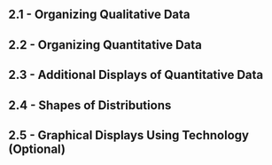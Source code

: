 ## 2.1 - Organizing Qualitative Data	

## 2.2 - Organizing Quantitative Data	

## 2.3 - Additional Displays of Quantitative Data

## 2.4 - Shapes of Distributions	

## 2.5 - Graphical Displays Using Technology (Optional)	